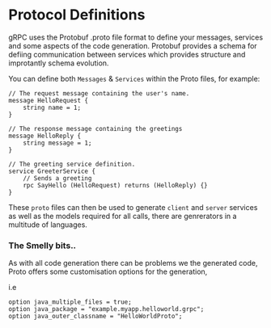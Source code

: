# Protocol Definitions

gRPC uses the Protobuf .proto file format to define your messages, services and some aspects of the code generation. Protobuf provides a schema for defiing communication between services which provides structure and improtantly schema evolution.

You can define both `Messages` & `Services` within the Proto files, for example:

```
// The request message containing the user's name.
message HelloRequest {
    string name = 1;
}
```

```
// The response message containing the greetings
message HelloReply {
    string message = 1;
}
```

```
// The greeting service definition.
service GreeterService {
    // Sends a greeting
    rpc SayHello (HelloRequest) returns (HelloReply) {}
}
```

These `proto` files can then be used to generate `client` and `server` services as well as the models required for all calls, there are genrerators in a multitude of languages.  

### The Smelly bits..

As with all code generation there can be problems we the generated code, Proto offers some customisation options for the generation,

i.e
```
option java_multiple_files = true;
option java_package = "example.myapp.helloworld.grpc";
option java_outer_classname = "HelloWorldProto";
```
